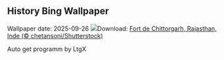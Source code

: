 ## History Bing Wallpaper
Wallpaper date: 2025-09-26
![](https://www.bing.com/th?id=OHR.FortChittorgarh_FR-CA3811054262_UHD.jpg&w=1000)Download: [Fort de Chittorgarh, Rajasthan, Inde (© chetansoni/Shutterstock)](https://www.bing.com/th?id=OHR.FortChittorgarh_FR-CA3811054262_UHD.jpg)

Auto get programm by LtgX

